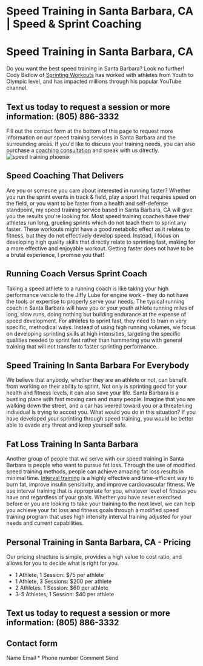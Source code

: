 #  Speed Training in Santa Barbara, CA | Speed & Sprint Coaching 
# Speed Training in Santa Barbara, CA
Do you want the best speed training in Santa Barbara? Look no further! Cody Bidlow of [Sprinting Workouts](https://sprintingworkouts.com "sprinting workouts") has worked with athletes from Youth to Olympic level, and has impacted millions through his popular YouTube channel.
## **Text us today to request a session or more information: (805) 886-3332**
Fill out the contact form at the bottom of this page to request more information on our speed training services in Santa Barbara and the surrounding areas. If you'd like to discuss your training needs, you can also purchase a [coaching consultation](https://306jemgc8xgsok4c-1544454207.shopifypreview.com/products/coaching-consultation) and speak with us directly.
![speed training phoenix](https://cdn.shopify.com/s/files/1/0015/4445/4207/files/block_start_side_view_small_file_size_480x480.jpg?v=1634657963)
## Speed Coaching That Delivers
Are you or someone you care about interested in running faster? Whether you run the sprint events in track & field, play a sport that requires speed on the field, or you want to be faster from a health and self-defense standpoint, my speed training service based in Santa Barbara, CA will give you the results you're looking for.
Most speed training coaches have their athletes run long, grueling sprints which do not teach them to sprint any faster. These workouts might have a good metabolic effect as it relates to fitness, but they do not effectively develop speed.
Instead, I focus on developing high quality skills that directly relate to sprinting fast, making for a more effective and enjoyable workout. Getting faster does not have to be a brutal experience, I promise you that!
## Running Coach Versus Sprint Coach
Taking a speed athlete to a running coach is like taking your high performance vehicle to the Jiffy Lube for engine work - they do not have the tools or expertise to properly serve your needs.
The typical running coach in Santa Barbara will have you or your youth athlete running miles of long, slow runs, doing nothing but building endurance at the expense of speed development.
For athletes to sprint fast, they need to train in very specific, methodical ways. Instead of using high running volumes, we focus on developing sprinting skills at high intensities, targeting the specific qualities needed to sprint fast rather than hammering you with general training that will not transfer to faster sprinting performance.
## Speed Training In Santa Barbara For Everybody
We believe that anybody, whether they are an athlete or not, can benefit from working on their ability to sprint. Not only is sprinting good for your health and fitness levels, it can also save your life.
Santa Barbara is a bustling place with fast moving cars and many people. Imagine that you are walking down the street, and a car has veered toward you or a threatening individual is trying to accost you. What would you do in this situation? If you have developed your sprinting through speed training, you would be better able to evade any threat and keep yourself safe.
## Fat Loss Training In Santa Barbara
Another group of people that we serve with our speed training in Santa Barbara is people who want to pursue fat loss.
Through the use of modified speed training methods, people can achieve amazing fat loss results in minimal time. [Interval training](https://www.ncbi.nlm.nih.gov/pmc/articles/PMC2991639/ "interval training") is a highly effective and time-efficient way to burn fat, improve insulin sensitivity, and improve cardiovascular fitness.
We use interval training that is appropriate for you, whatever level of fitness you have and regardless of your goals. Whether you have never exercised before or you are looking to take your training to the next level, we can help you achieve your fat loss and fitness goals through a modified speed training program that uses high intensity interval training adjusted for your needs and current capabilities.
## Personal Training in Santa Barbara, CA - Pricing
Our pricing structure is simple, provides a high value to cost ratio, and allows for you to decide what is right for you.
  * 1 Athlete, 1 Session: $75 per athlete
  * 1 Athlete, 3 Sessions: $200 per athlete
  * 2 Athletes. 1 Session: $60 per athlete
  * 3-5 Athletes, 1 Session: $40 per athlete


## **Text us today to request a session or more information: (805) 886-3332**
## Contact form
Name
Email *
Phone number
Comment
Send 
